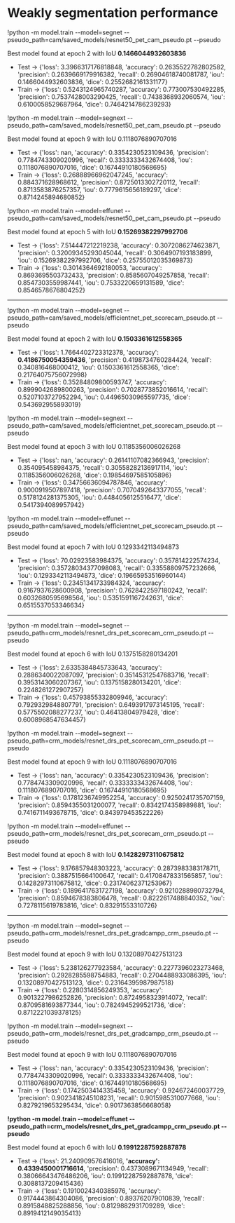 # Weakly segmentation performance

!python -m model.train --model=segnet --pseudo_path=cam/saved_models/resnet50_pet_cam_pseudo.pt --pseudo

Best model found at epoch 2 with IoU **0.1466044932603836**
- Test -> {'loss': 3.3966317176818848, 'accuracy': 0.2635522782802582, 'precision': 0.2639669179916382, 'recall': 0.26904618740081787, 'iou': 0.1466044932603836, 'dice': 0.2552682161331177} 
- Train -> {'loss': 0.5243124965740287, 'accuracy': 0.773007530492285, 'precision': 0.7537428003290425, 'recall': 0.7438368932060574, 'iou': 0.6100058529687964, 'dice': 0.7464214786239293}

!python -m model.train --model=segnext --pseudo_path=cam/saved_models/resnet50_pet_cam_pseudo.pt --pseudo

Best model found at epoch 9 with IoU 0.1118076890707016
- Test -> {'loss': nan, 'accuracy': 0.3354230523109436, 'precision': 0.7784743309020996, 'recall': 0.3333333432674408, 'iou': 0.1118076890707016, 'dice': 0.16744910180568695} 
- Train -> {'loss': 0.26888966962047245, 'accuracy': 0.884371628968612, 'precision': 0.8725013302720112, 'recall': 0.8713583876257357, 'iou': 0.7779615656189297, 'dice': 0.8714245894680852}


!python -m model.train --model=effunet --pseudo_path=cam/saved_models/resnet50_pet_cam_pseudo.pt --pseudo

Best model found at epoch 5 with IoU **0.15269382297992706**
- Test -> {'loss': 7.514447212219238, 'accuracy': 0.3072086274623871, 'precision': 0.32009345293045044, 'recall': 0.3064907193183899, 'iou': 0.15269382297992706, 'dice': 0.25755012035369873} 
- Train -> {'loss': 0.3014364692180053, 'accuracy': 0.8693695503732433, 'precision': 0.8585607049257858, 'recall': 0.8547303559987441, 'iou': 0.7533220659131589, 'dice': 0.8546578676804252}

---

!python -m model.train --model=segnet --pseudo_path=cam/saved_models/efficientnet_pet_scorecam_pseudo.pt --pseudo

Best model found at epoch 2 with IoU **0.1503361612558365**
- Test -> {'loss': 1.7664402723312378, 'accuracy': **0.4186750054359436**, 'precision': 0.4198734760284424, 'recall': 0.340816468000412, 'iou': 0.1503361612558365, 'dice': 0.21764075756072998} 
- Train -> {'loss': 0.35284809800593747, 'accuracy': 0.8999042689800263, 'precision': 0.7028773852016614, 'recall': 0.5207103727952294, 'iou': 0.44965030965597735, 'dice': 0.543692955893019} 


!python -m model.train --model=segnext --pseudo_path=cam/saved_models/efficientnet_pet_scorecam_pseudo.pt --pseudo

Best model found at epoch 3 with IoU 0.1185356006026268
- Test -> {'loss': nan, 'accuracy': 0.26141107082366943, 'precision': 0.354095458984375, 'recall': 0.30558282136917114, 'iou': 0.1185356006026268, 'dice': 0.19854697585105896} 
- Train -> {'loss': 0.34756636094787846, 'accuracy': 0.9000919507897418, 'precision': 0.7070492643377055, 'recall': 0.5178124281375305, 'iou': 0.4484056125516477, 'dice': 0.5417394089957942}


!python -m model.train --model=effunet --pseudo_path=cam/saved_models/efficientnet_pet_scorecam_pseudo.pt --pseudo

Best model found at epoch 7 with IoU 0.1293342113494873
- Test -> {'loss': 70.02923583984375, 'accuracy': 0.357814222574234, 'precision': 0.35728034377098083, 'recall': 0.33558809757232666, 'iou': 0.1293342113494873, 'dice': 0.19665953516960144} 
- Train -> {'loss': 0.23451341733984324, 'accuracy': 0.9167937628600908, 'precision': 0.7628422597180242, 'recall': 0.6032680595698564, 'iou': 0.5351591167242631, 'dice': 0.6515537053346634}

---

!python -m model.train --model=segnet --pseudo_path=crm_models/resnet_drs_pet_scorecam_crm_pseudo.pt --pseudo

Best model found at epoch 6 with IoU 0.1375158280134201
- Test -> {'loss': 2.6335384845733643, 'accuracy': 0.2886340022087097, 'precision': 0.35145312547683716, 'recall': 0.3953143060207367, 'iou': 0.1375158280134201, 'dice': 0.2248261272907257} 
- Train -> {'loss': 0.45793855332809946, 'accuracy': 0.7929329848807791, 'precision': 0.6493917973145195, 'recall': 0.5775502088277237, 'iou': 0.46413804979428, 'dice': 0.6008968547634457}


!python -m model.train --model=segnext --pseudo_path=crm_models/resnet_drs_pet_scorecam_crm_pseudo.pt --pseudo

Best model found at epoch 9 with IoU 0.1118076890707016
- Test -> {'loss': nan, 'accuracy': 0.3354230523109436, 'precision': 0.7784743309020996, 'recall': 0.3333333432674408, 'iou': 0.1118076890707016, 'dice': 0.16744910180568695} 
- Train -> {'loss': 0.1781236749952254, 'accuracy': 0.9250241735707159, 'precision': 0.8594355031200077, 'recall': 0.8342174358989881, 'iou': 0.7416711493678715, 'dice': 0.843979453522226}

!python -m model.train --model=effunet --pseudo_path=crm_models/resnet_drs_pet_scorecam_crm_pseudo.pt --pseudo

Best model found at epoch 8 with IoU **0.14282973110675812**
- Test -> {'loss': 9.176857948303223, 'accuracy': 0.2873983383178711, 'precision': 0.3887515664100647, 'recall': 0.41708478331565857, 'iou': 0.14282973110675812, 'dice': 0.23174062371253967} 
- Train -> {'loss': 0.1896417631727198, 'accuracy': 0.9210288980732794, 'precision': 0.8594678383806478, 'recall': 0.8222617488840352, 'iou': 0.7278115619783816, 'dice': 0.83291553310726}

---

!python -m model.train --model=segnet --pseudo_path=crm_models/resnet_drs_pet_gradcampp_crm_pseudo.pt --pseudo

Best model found at epoch 9 with IoU 0.13208970427513123
- Test -> {'loss': 5.238126277923584, 'accuracy': 0.2277396023273468, 'precision': 0.2928285598754883, 'recall': 0.2704488933086395, 'iou': 0.13208970427513123, 'dice': 0.23164395987987518} 
- Train -> {'loss': 0.2280314856249353, 'accuracy': 0.9013227986252826, 'precision': 0.8724958323914072, 'recall': 0.8709581693877344, 'iou': 0.7824945299521736, 'dice': 0.8712221039378125}

!python -m model.train --model=segnext --pseudo_path=crm_models/resnet_drs_pet_gradcampp_crm_pseudo.pt --pseudo

Best model found at epoch 9 with IoU 0.1118076890707016
- Test -> {'loss': nan, 'accuracy': 0.3354230523109436, 'precision': 0.7784743309020996, 'recall': 0.3333333432674408, 'iou': 0.1118076890707016, 'dice': 0.16744910180568695} 
- Train -> {'loss': 0.1742503414335458, 'accuracy': 0.924672460037729, 'precision': 0.9023418245108231, 'recall': 0.9015985310077668, 'iou': 0.8279219653295434, 'dice': 0.9017363856668058}

**!python -m model.train --model=effunet --pseudo_path=crm_models/resnet_drs_pet_gradcampp_crm_pseudo.pt --pseudo**

Best model found at epoch 6 with IoU **0.19912287592887878**

- Test -> {'loss': 21.240909576416016, **'accuracy': 0.4339450001716614**, 'precision': 0.4373089671134949, 'recall': 0.38066643476486206, 'iou': 0.19912287592887878, 'dice': 0.3088137209415436} 
- Train -> {'loss': 0.1910024340385976, 'accuracy': 0.9174443864304086, 'precision': 0.893762079010839, 'recall': 0.8915848825288856, 'iou': 0.8129882931709289, 'dice': 0.8919412149035413} 
